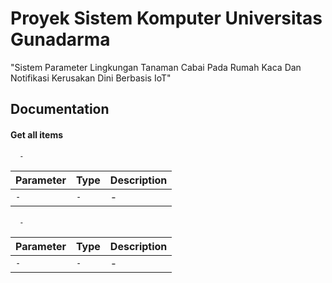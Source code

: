 
# Proyek Sistem Komputer Universitas Gunadarma

"Sistem Parameter Lingkungan Tanaman Cabai Pada Rumah Kaca Dan Notifikasi Kerusakan Dini Berbasis IoT"


## Documentation

#### Get all items

```http
  -
```

| Parameter | Type     | Description                |
| :-------- | :------- | :------------------------- |
| `-` | `-` | - |

#### 

```http
  -
```

| Parameter | Type     | Description                       |
| :-------- | :------- | :-------------------------------- |
| `-`      | `-` | - |


